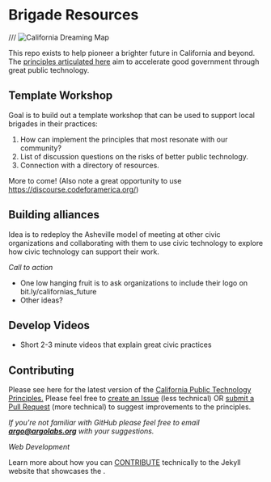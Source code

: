 
# Brigade Resources 

/// ![California Dreaming Map](../images/california-dreaming-pano.jpg)

This repo exists to help pioneer a brighter future in California and beyond. The [principles articulated here](https://argo-marketplace.github.io/future_of_california/) aim to accelerate good government through great public technology.

## Template Workshop 

Goal is to build out a template workshop that can be used to support local brigades in their practices:

1. How can <my brigade> implement the principles that most resonate with our community?
2. List of discussion questions on the risks of better public technology.
3. Connection with a directory of resources.

More to come! (Also note a great opportunity to use https://discourse.codeforamerica.org/)

## Building alliances

Idea is to redeploy the Asheville model of meeting at other civic organizations and collaborating with them to use civic technology to explore how civic technology can support their work. 

*Call to action*

- One low hanging fruit is to ask organizations to include their logo on bit.ly/californias_future
- Other ideas?

## Develop Videos

- Short 2-3 minute videos that explain great civic practices

## Contributing

Please see here for the latest version of the [California Public Technology Principles.](https://argo-marketplace.github.io/future_of_california/) Please feel free to [create an Issue](https://help.github.com/articles/creating-an-issue/) (less technical) OR [submit a Pull Request](https://help.github.com/articles/creating-a-pull-request/) (more technical) to suggest improvements to the principles. 

*If you're not familiar with GitHub please feel free to email **argo@argolabs.org** with your suggestions.*

_Web Development_

Learn more about how you can [CONTRIBUTE](../CONTRIBUTING.md) technically to the Jekyll website that showcases the .












